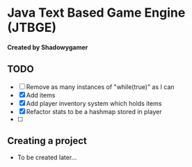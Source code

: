 # Java Text Based Game Engine (JTBGE)
#### Created by Shadowygamer

## TODO
- [ ] Remove as many instances of "while(true)" as I can
- [X] Add items
- [X] Add player inventory system which holds items
- [X] Refactor stats to be a hashmap stored in player
- [ ] 


## Creating a project
- To be created later...
